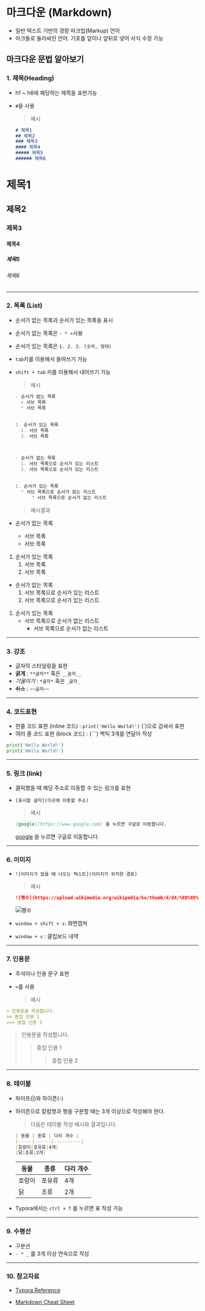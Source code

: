 # 마크다운 (Markdown)

* 일반 텍스트 기반의 경량 마크업(Markup) 언어
* 마크들로 둘러싸인 언어. 기호를 앞이나 앞뒤로 넣어 서식 수정 가능

 

## 마크다운 문법 알아보기

### 1. 제목(Heading)

* h1 ~ h6에 해당하는 제목을 표현가능

* `#`을 사용

  > 예시

  ```markdown
  # 제목1
  ## 제목2
  ### 제목3
  #### 제목4
  ##### 제목5
  ###### 제목6
  ```

 

# 제목1

## 제목2
### 제목3
#### 제목4
##### 제목5
###### 제목6

---

 

### 2. 목록 (List)

* 순서가 없는 목록과 순서가 있는 목록을 표시

* 순서가 없는 목록은 `- * +`사용

* 순서가 있는 목록은 `1. 2. 3. (숫자, 형태)`

* `tab`키를 이용해서 들여쓰기 가능

* `shift + tab` 키를 이용해서 내어쓰기 가능

  > 예시

  ```markdown
  - 순서가 없는 목록
  	+ 서브 목록
  	* 서브 목록
  	
  	
  1. 순서가 있는 목록
  	1. 서브 목록
  	2. 서브 목록
  
  
  
  - 순서가 없는 목록
  	1. 서브 목록으로 순서가 있는 리스트
  	2. 서브 목록으로 순서가 있는 리스트
  	
  	
  1. 순서가 있는 목록
  	* 서브 목록으로 순서가 없는 리스트
  		* 서브 목록으로 순서가 없는 리스트
  
  ```

  > 예시결과

- 순서가 없는 목록

  + 서브 목록
  * 서브 목록

  

1. 순서가 있는 목록
	1. 서브 목록
	2. 서브 목록



- 순서가 없는 목록
	1. 서브 목록으로 순서가 있는 리스트
	2. 서브 목록으로 순서가 있는 리스트
	
	
1. 순서가 있는 목록
	* 서브 목록으로 순서가 없는 리스트
		* 서브 목록으로 순서가 없는 리스트

---

 

### 3. 강조

* 글자의 스타일링을 표현
* **굵게** : `**글자**`  혹은 `__글자__`
* *기울이기* : `*글자*`  혹은 `_글자_`
* ~~취소~~ : `~~글자~~`

---

 

### 4. 코드표현

- 한줄 코드 표현 (inline 코드) : `print('Hello World!')` (`)으로 감싸서 표현
- 여러 줄 코드 표현 (block 코드) : (```) 백틱 3개를 연달아 작성

```python
print('Hello World!')
print('Hello World!')
```

---

 

### 5. 링크 (link)

- 클릭했을 때 해당 주소로 이동할 수 있는 링크를 표현

- `[표시할 글자](이곳에 이동할 주소)`

  > 예시

  ```markdown
  [google](https://www.google.com) 을 누르면 구글로 이동합니다.
  ```

  [google](https://www.google.com) 을 누르면 구글로 이동합니다.

---

 

### 6. 이미지

- `![이미지가 없을 때 나오는 텍스트](이미지가 위치한 경로)`

  > 예시

  ```markdown
  ![펭수](https://upload.wikimedia.org/wikipedia/ko/thumb/d/d4/%ED%8E%AD%EC%88%98.jpg/300px-%ED%8E%AD%EC%88%98.jpg)
  ```

  ![펭수](https://upload.wikimedia.org/wikipedia/ko/thumb/d/d4/%ED%8E%AD%EC%88%98.jpg/300px-%ED%8E%AD%EC%88%98.jpg)

- `window + shift + s`: 화면캡쳐

- `window + v`  : 클립보드 내역

---

 

### 7. 인용문

- 주석이나 인용 문구 표현

- `>`를 사용

  > 예시

```markdown
> 인용문을 작성합니다.
>> 중첩 인용 1
>>> 중첩 인용 2
```

> 인용문을 작성합니다.
> > 중첩 인용 1
> >
> > > 중첩 인용 2

---

 

### 8. 테이블

- 파이프(|)와 하이픈(-)

- 하이픈으로 칼럼명과 행을 구분할 때는 3개 이상으로 작성해야 한다.

  > 다음은 테이블 작성 예시와 결과입니다.

  ```markdown
  | 동물 | 종류 | 다리 개수 |
  |-----|------|----------|
  |호랑이|포유류|4개|
  |닭|조류|2개|
  ```

  | 동물   | 종류   | 다리 개수 |
  | ------ | ------ | --------- |
  | 호랑이 | 포유류 | 4개       |
  | 닭     | 조류   | 2개       |

- Typora에서는 `ctrl + T` 를 누르면 표 작성 가능

---

 

### 9. 수평선

- 구분선
- `- * _` 를 3개 이상 연속으로 작성

---

 

### 10. 참고자료

- [Typora Reference](https://support.typora.io/Markdown-Reference/)

- [Markdown Cheat Sheet](https://www.markdownguide.org/cheat-sheet/)